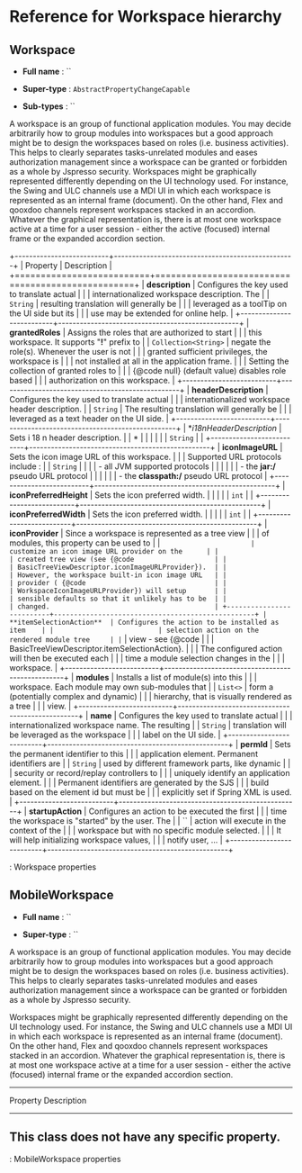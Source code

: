 Reference for Workspace hierarchy
=================================

Workspace
---------

-   **Full name** : ``

-   **Super-type** : `AbstractPropertyChangeCapable`

-   **Sub-types** : ``

A workspace is an group of functional application modules. You may decide arbitrarily how to group modules into workspaces but a good approach might be to design the workspaces based on roles (i.e. business activities). This helps to clearly separates tasks-unrelated modules and eases authorization management since a workspace can be granted or forbidden as a whole by Jspresso security. Workspaces might be graphically represented differently depending on the UI technology used. For instance, the Swing and ULC channels use a MDI UI in which each workspace is represented as an internal frame (document). On the other hand, Flex and qooxdoo channels represent workspaces stacked in an accordion. Whatever the graphical representation is, there is at most one workspace active at a time for a user session - either the active (focused) internal frame or the expanded accordion section.

+--------------------------+--------------------------------------------------+
| Property                 | Description                                      |
+==========================+==================================================+
| **description**          | Configures the key used to translate actual      |
|                          | internationalized workspace description. The     |
| `String`                 | resulting translation will generally be          |
|                          | leveraged as a toolTip on the UI side but its    |
|                          | use may be extended for online help.             |
+--------------------------+--------------------------------------------------+
| **grantedRoles**         | Assigns the roles that are authorized to start   |
|                          | this workspace. It supports "**!**" prefix to    |
| `Collection​<​String​>​` | negate the role(s). Whenever the user is not     |
|                          | granted sufficient privileges, the workspace is  |
|                          | not installed at all in the application frame.   |
|                          | Setting the collection of granted roles to       |
|                          | {@code null} (default value) disables role based |
|                          | authorization on this workspace.                 |
+--------------------------+--------------------------------------------------+
| **headerDescription**    | Configures the key used to translate actual      |
|                          | internationalized workspace header description.  |
| `String`                 | The resulting translation will generally be      |
|                          | leveraged as a text header on the UI side.       |
+--------------------------+--------------------------------------------------+
| **i18nHeaderDescription* | Sets i 18 n header description.                  |
| *                        |                                                  |
|                          |                                                  |
| `String`                 |                                                  |
+--------------------------+--------------------------------------------------+
| **iconImageURL**         | Sets the icon image URL of this workspace.       |
|                          | Supported URL protocols include :                |
| `String`                 |                                                  |
|                          | -   all JVM supported protocols                  |
|                          |                                                  |
|                          | -   the **jar:/** pseudo URL protocol            |
|                          |                                                  |
|                          | -   the **classpath:/** pseudo URL protocol      |
+--------------------------+--------------------------------------------------+
| **iconPreferredHeight**  | Sets the icon preferred width.                   |
|                          |                                                  |
| `int`                    |                                                  |
+--------------------------+--------------------------------------------------+
| **iconPreferredWidth**   | Sets the icon preferred width.                   |
|                          |                                                  |
| `int`                    |                                                  |
+--------------------------+--------------------------------------------------+
| **iconProvider**         | Since a workspace is represented as a tree view  |
|                          | of modules, this property can be used to         |
| ``                       | customize an icon image URL provider on the      |
|                          | created tree view (see {@code                    |
|                          | BasicTreeViewDescriptor.iconImageURLProvider}).  |
|                          | However, the workspace built-in icon image URL   |
|                          | provider ( {@code                                |
|                          | WorkspaceIconImageURLProvider}) will setup       |
|                          | sensible defaults so that it unlikely has to be  |
|                          | changed.                                         |
+--------------------------+--------------------------------------------------+
| **itemSelectionAction**  | Configures the action to be installed as item    |
|                          | selection action on the rendered module tree     |
| ``                       | view - see {@code                                |
|                          | BasicTreeViewDescriptor.itemSelectionAction}.    |
|                          | The configured action will then be executed each |
|                          | time a module selection changes in the           |
|                          | workspace.                                       |
+--------------------------+--------------------------------------------------+
| **modules**              | Installs a list of module(s) into this           |
|                          | workspace. Each module may own sub-modules that  |
| `List​<​​>​`             | form a (potentially complex and dynamic)         |
|                          | hierarchy, that is visually rendered as a tree   |
|                          | view.                                            |
+--------------------------+--------------------------------------------------+
| **name**                 | Configures the key used to translate actual      |
|                          | internationalized workspace name. The resulting  |
| `String`                 | translation will be leveraged as the workspace   |
|                          | label on the UI side.                            |
+--------------------------+--------------------------------------------------+
| **permId**               | Sets the permanent identifier to this            |
|                          | application element. Permanent identifiers are   |
| `String`                 | used by different framework parts, like dynamic  |
|                          | security or record/replay controllers to         |
|                          | uniquely identify an application element.        |
|                          | Permanent identifiers are generated by the SJS   |
|                          | build based on the element id but must be        |
|                          | explicitly set if Spring XML is used.            |
+--------------------------+--------------------------------------------------+
| **startupAction**        | Configures an action to be executed the first    |
|                          | time the workspace is "started" by the user. The |
| ``                       | action will execute in the context of the        |
|                          | workspace but with no specific module selected.  |
|                          | It will help initializing workspace values,      |
|                          | notify user, ...                                 |
+--------------------------+--------------------------------------------------+

: Workspace properties

MobileWorkspace
---------------

-   **Full name** : ``

-   **Super-type** : ``

A workspace is an group of functional application modules. You may decide arbitrarily how to group modules into workspaces but a good approach might be to design the workspaces based on roles (i.e. business activities). This helps to clearly separates tasks-unrelated modules and eases authorization management since a workspace can be granted or forbidden as a whole by Jspresso security.

Workspaces might be graphically represented differently depending on the UI technology used. For instance, the Swing and ULC channels use a MDI UI in which each workspace is represented as an internal frame (document). On the other hand, Flex and qooxdoo channels represent workspaces stacked in an accordion. Whatever the graphical representation is, there is at most one workspace active at a time for a user session - either the active (focused) internal frame or the expanded accordion section.

  -------------------------------------------------------------------------
  Property                 Description
  ------------------------ ------------------------------------------------
  This class does not have
  any specific property.
  -------------------------------------------------------------------------

  : MobileWorkspace properties



